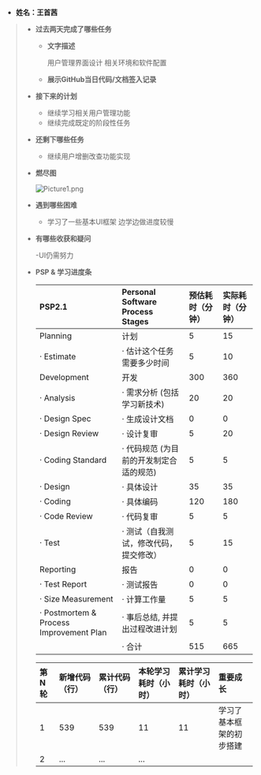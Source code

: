- **姓名：王首茜**

> - **过去两天完成了哪些任务**
>
>   - **文字描述**
>
>     用户管理界面设计
>     相关环境和软件配置
>
>   - **展示GitHub当日代码/文档签入记录**
>
>
>
> - **接下来的计划**
>
>   - 继续学习相关用户管理功能
>   - 继续完成既定的阶段性任务
>
> - **还剩下哪些任务**
>
>   - 继续用户增删改查功能实现
>
> - **燃尽图**
>
>   ![Picture1.png](https://img-blog.csdnimg.cn/16e48992bd68413cbbb1dd251acc13a0.png#pic_center)
>
> - **遇到哪些困难**
>
>   - 学习了一些基本UI框架 边学边做进度较慢
>
> - **有哪些收获和疑问**
>
>   -UI仍需努力
>
> - **PSP & 学习进度条**
>
>   | PSP2.1                                  | Personal Software Process Stages        | 预估耗时（分钟） | 实际耗时（分钟） |
>   | :-------------------------------------- | :-------------------------------------- | :--------------- | :--------------- |
>   | Planning                                | 计划                                    | 5                | 15               |
>   | · Estimate                              | · 估计这个任务需要多少时间              | 5                | 10               |
>   | Development                             | 开发                                    | 300              | 360              |
>   | · Analysis                              | · 需求分析 (包括学习新技术)             | 20               | 20               |
>   | · Design Spec                           | · 生成设计文档                          | 0                | 0                |
>   | · Design Review                         | · 设计复审                              | 5                | 20               |
>   | · Coding Standard                       | · 代码规范 (为目前的开发制定合适的规范) | 5                | 5                |
>   | · Design                                | · 具体设计                              | 35               | 35               |
>   | · Coding                                | · 具体编码                              | 120              | 180             |
>   | · Code Review                           | · 代码复审                              | 5                | 5                |
>   | · Test                                  | · 测试（自我测试，修改代码，提交修改）  | 5                | 15               |
>   | Reporting                               | 报告                                    | 0                | 0                |
>   | · Test Report                           | · 测试报告                              | 0                | 0                |
>   | · Size Measurement                      | · 计算工作量                            | 5                | 5               |
>   | · Postmortem & Process Improvement Plan | · 事后总结, 并提出过程改进计划          | 5               | 5               |
>   |                                         | · 合计                                  | 515              | 665              |
>
>   | 第N轮 | 新增代码（行） | 累计代码（行） | 本轮学习耗时（小时） | 累计学习耗时（小时） | 重要成长         |
>   | :---- | :------------- | :------------- | :------------------- | :------------------- | :--------------- |
>   | 1     | 539            | 539            | 11                   | 11                   | 学习了基本框架的初步搭建 |
>   | 2     | ...            | ...            | ...                  |                      |                  |
